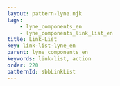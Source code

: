 ```yaml
---
layout: pattern-lyne.njk
tags: 
    - lyne_components_en
    - lyne_components_link_list_en
title: Link-List
key: link-list-lyne_en
parent: lyne_components_en
keywords: link-list, action
order: 220
patternId: sbbLinkList
---
```

